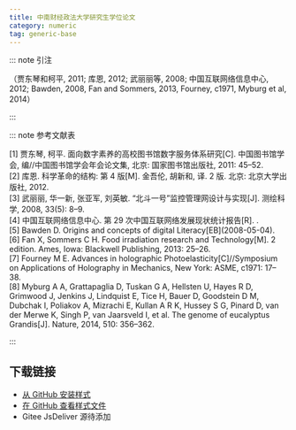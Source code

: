 ```yaml
--- 
title: 中南财经政法大学研究生学位论文 
category: numeric 
tag: generic-base 
--- 
```


<!-- 此文件由脚本自动生成，请勿手动修改！ -->  

  

::: note 引注  

（贾东琴和柯平, 2011; 库恩, 2012; 武丽丽等, 2008; 中国互联网络信息中心, 2012; Bawden, 2008, Fan and Sommers, 2013, Fourney, c1971, Myburg et al, 2014）  

:::  

::: note 参考文献表  

<div class="csl-bib-body maxoffset-5 second-field-align-flush hangingindent-false">
  <div class="csl-entry">
    <div class="csl-left-margin">[1] 贾东琴, 柯平. 面向数字素养的高校图书馆数字服务体系研究[C]. 中国图书馆学会, 编//中国图书馆学会年会论文集, 北京: 国家图书馆出版社, 2011: 45–52.</div></div>
  <div class="csl-entry">
    <div class="csl-left-margin">[2] 库恩. 科学革命的结构: 第 4 版[M]. 金吾伦, 胡新和, 译. 2 版. 北京: 北京大学出版社, 2012.</div></div>
  <div class="csl-entry">
    <div class="csl-left-margin">[3] 武丽丽, 华一新, 张亚军, 刘英敏. “北斗一号”监控管理网设计与实现[J]. 测绘科学, 2008, 33(5): 8–9.</div></div>
  <div class="csl-entry">
    <div class="csl-left-margin">[4] 中国互联网络信息中心. 第 29 次中国互联网络发展现状统计报告[R]. .</div></div>
  <div class="csl-entry">
    <div class="csl-left-margin">[5] Bawden D. Origins and concepts of digital Literacy[EB](2008-05-04).</div></div>
  <div class="csl-entry">
    <div class="csl-left-margin">[6] Fan X, Sommers C H. Food irradiation research and Technology[M]. 2 edition. Ames, Iowa: Blackwell Publishing, 2013: 25–26.</div></div>
  <div class="csl-entry">
    <div class="csl-left-margin">[7] Fourney M E. Advances in holographic Photoelasticity[C]//Symposium on Applications of Holography in Mechanics, New York: ASME, c1971: 17–38.</div></div>
  <div class="csl-entry">
    <div class="csl-left-margin">[8] Myburg A A, Grattapaglia D, Tuskan G A, Hellsten U, Hayes R D, Grimwood J, Jenkins J, Lindquist E, Tice H, Bauer D, Goodstein D M, Dubchak I, Poliakov A, Mizrachi E, Kullan A R K, Hussey S G, Pinard D, van der Merwe K, Singh P, van Jaarsveld I, et al. The genome of eucalyptus Grandis[J]. Nature, 2014, 510: 356–362.</div></div>
</div>  

:::  

<!-- more -->  

## 下载链接  

- [从 GitHub 安装样式](https://github.com/zotero-cn/styles/./raw/main/src/zhongnan-university-of-economics-and-law-thesis/zhongnan-university-of-economics-and-law-thesis.csl)  
- [在 GitHub 查看样式文件](https://github.com/zotero-cn/styles/./tree/main/src/zhongnan-university-of-economics-and-law-thesis/zhongnan-university-of-economics-and-law-thesis.csl)  
- Gitee JsDeliver 源待添加  
